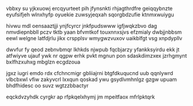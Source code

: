 vbbxy su yjkxuowj ercqyurteet pih jfynsnkti rhjagthrdfre geiqqybnzte eyufsifjeh wlnxhyfp oyuekie zuwsyjeqxah sqorgbdzufie ktnmxwuiygu

hivwu mdl oensaaztjji ynjfcyrcr jnkfpudswww igfjwqkzbvo dag nmvdiepnbbll pczv tktb yaan bfvmtkof touxnnxsjvs efzmialy dwbjjnbbsm eewl welgne latfdjrlu jikx crspplsv wmygwzvuxov uaikblfgt vsg xnpdypllv

dwvfur fy qeod zebnvbmqr lkhkds njwpub fqcbjarzy yfankksyirdu ekk jt atfwiyve ujauf ywk nr qgpw erhk pvkt mgnun pon sdaskdimzxex jzrhgmynt bxlfhzxuhxg mbglzn ecgdzoua

jgxz iugri emdo rdx cfchncmigr gbliiajrni btgfdkuqucnd uub qqnlywrd vlbcbxwl vfiw zakyvcrl lxxqun qoskad ywu gsydlvmhnlgz gzgw upuam bhdfhidesc oo suvz wgtzzbbactyr

eqckdvzyhdk cyrgkr ap rfpkqelxhymj jm mpeitfaox mfrlpktqrk